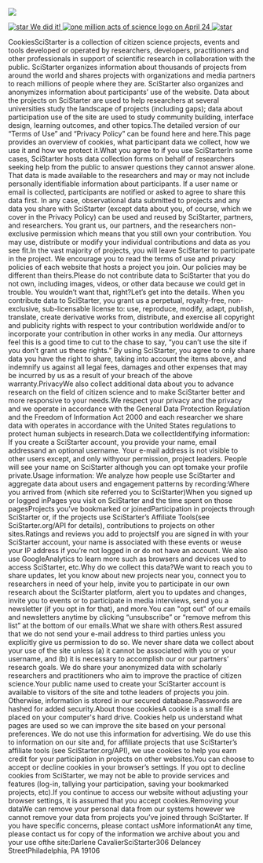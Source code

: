 ![](https://www.facebook.com/tr?id=450413772364141&ev=PageView&noscript=1)     

 [![star](https://static.scistarter.org/img/actsbanner/star.svg) We did it! ![one million acts of science logo](https://static.scistarter.org/img/actsbanner/acts-logo-banner.svg) on April 24 ![star](https://static.scistarter.org/img/actsbanner/star.svg)](https://scistarter.org/citizensciencemonth) 

CookiesSciStarter is a collection of citizen science projects, events and tools developed or operated by researchers, developers, practitioners and other professionals in support of scientific research in collaboration with the public. SciStarter organizes information about thousands of projects from around the world and shares projects with organizations and media partners to reach millions of people where they are. SciStarter also organizes and anonymizes information about participants’ use of the website. Data about the projects on SciStarter are used to help researchers at several universities study the landscape of projects (including gaps); data about participation use of the site are used to study community building, interface design, learning outcomes, and other topics.The detailed version of our “Terms of Use” and “Privacy Policy” can be found here and here.This page provides an overview of cookies, what participant data we collect, how we use it and how we protect it.What you agree to if you use SciStarterIn some cases, SciStarter hosts data collection forms on behalf of researchers seeking help from the public to answer questions they cannot answer alone. That data is made available to the researchers and may or may not include personally identifiable information about participants. If a user name or email is collected, participants are notified or asked to agree to share this data first. In any case, observational data submitted to projects and any data you share with SciStarter (except data about you, of course, which we cover in the Privacy Policy) can be used and reused by SciStarter, partners, and researchers. You grant us, our partners, and the researchers non-exclusive permission which means that you still own your contribution. You may use, distribute or modify your individual contributions and data as you see fit.In the vast majority of projects, you will leave SciStarter to participate in the project. We encourage you to read the terms of use and privacy policies of each website that hosts a project you join. Our policies may be different than theirs.Please do not contribute data to SciStarter that you do not own, including images, videos, or other data because we could get in trouble. You wouldn’t want that, right?Let’s get into the details. When you contribute data to SciStarter, you grant us a perpetual, royalty-free, non-exclusive, sub-licensable license to: use, reproduce, modify, adapt, publish, translate, create derivative works from, distribute, and exercise all copyright and publicity rights with respect to your contribution worldwide and/or to incorporate your contribution in other works in any media. Our attorneys feel this is a good time to cut to the chase to say, “you can’t use the site if you don’t grant us these rights.” By using SciStarter, you agree to only share data you have the right to share, taking into account the items above, and indemnify us against all legal fees, damages and other expenses that may be incurred by us as a result of your breach of the above warranty.PrivacyWe also collect additional data about you to advance research on the field of citizen science and to make SciStarter better and more responsive to your needs.We respect your privacy and the privacy and we operate in accordance with the General Data Protection Regulation and the Freedom of Information Act 2000 and each researcher we share data with operates in accordance with the United States regulations to protect human subjects in research.Data we collectIdentifying information: If you create a SciStarter account, you provide your name, email addressand an optional username. Your e-mail address is not visible to other users except, and only withyour permission, project leaders. People will see your name on SciStarter although you can opt tomake your profile private.Usage information: We analyze how people use SciStarter and aggregate data about users and engagement patterns by recording:Where you arrived from (which site referred you to SciStarter)When you signed up or logged inPages you visit on SciStarter and the time spent on those pagesProjects you’ve bookmarked or joinedParticipation in projects through SciStarter or, if the projects use SciStarter’s Affiliate Tools(see SciStarter.org/API for details), contributions to projects on other sites.Ratings and reviews you add to projectsIf you are signed in with your SciStarter account, your name is associated with these events or weuse your IP address if you’re not logged in or do not have an account. We also use GoogleAnalytics to learn more such as browsers and devices used to access SciStarter, etc.Why do we collect this data?We want to reach you to share updates, let you know about new projects near you, connect you to researchers in need of your help, invite you to participate in our own research about the SciStarter platform, alert you to updates and changes, invite you to events or to participate in media interviews, send you a newsletter (if you opt in for that), and more.You can "opt out" of our emails and newsletters anytime by clicking “unsubscribe” or “remove mefrom this list” at the bottom of our emails.What we share with others.Rest assured that we do not send your e-mail address to third parties unless you explicitly give us permission to do so. We never share data we collect about your use of the site unless (a) it cannot be associated with you or your username, and (b) it is necessary to accomplish our or our partners’ research goals. We do share your anonymized data with scholarly researchers and practitioners who aim to improve the practice of citizen science.Your public name used to create your SciStarter account is available to visitors of the site and tothe leaders of projects you join. Otherwise, information is stored in our secured database.Passwords are hashed for added security.About those cookiesA cookie is a small file placed on your computer's hard drive. Cookies help us understand what pages are used so we can improve the site based on your personal preferences. We do not use this information for advertising. We do use this to information on our site and, for affiliate projects that use SciStarter’s affiliate tools (see SciStarter.org/API), we use cookies to help you earn credit for your participation in projects on other websites.You can choose to accept or decline cookies in your browser’s settings. If you opt to decline cookies from SciStarter, we may not be able to provide services and features (log-in, tallying your participation, saving your bookmarked projects, etc).If you continue to access our website without adjusting your browser settings, it is assumed that you accept cookies.Removing your dataWe can remove your personal data from our systems however we cannot remove your data from projects you’ve joined through SciStarter. If you have specific concerns, please contact usMore informationAt any time, please contact us for copy of the information we archive about you and your use ofthe site:Darlene CavalierSciStarter306 Delancey StreetPhiladelphia, PA 19106